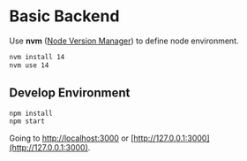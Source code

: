 # Basic Backend

Use **nvm** ([Node Version Manager](https://github.com/nvm-sh/nvm)) to define node environment.

```sh
nvm install 14
nvm use 14
```

## Develop Environment

```sh
npm install
npm start
```

Going to [http://localhost:3000](http://localhost:3000) or [http://127.0.0.1:3000](http://127.0.0.1:3000).
